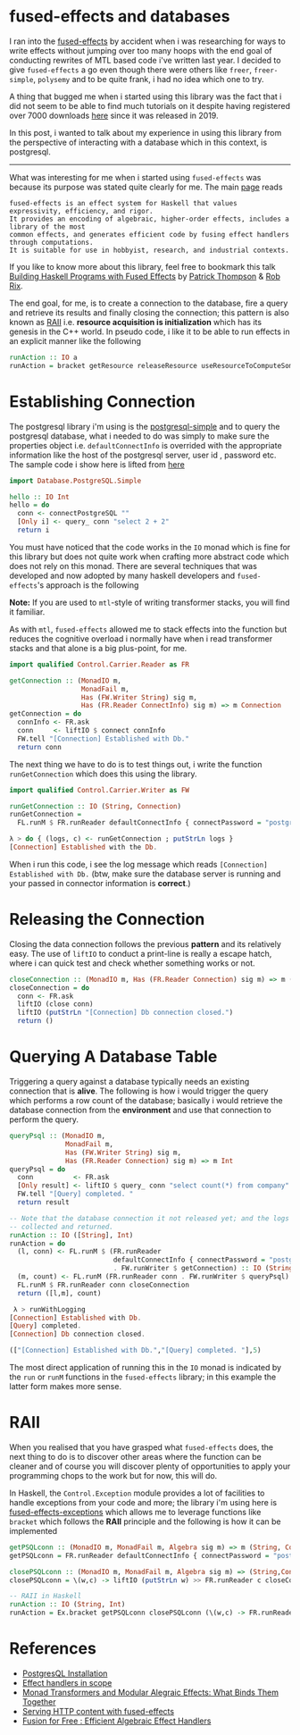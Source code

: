 
fused-effects and databases
===


I ran into the [fused-effects](http://hackage.haskell.org/package/fused-effects) by accident when i was researching for ways to write effects without jumping over too many hoops with the end goal of conducting rewrites of MTL based code i've written last year.
I decided to give `fused-effects` a go even though there were others like `freer`, `freer-simple`, `polysemy` and to be quite frank, i had no idea which one to try.

A thing that bugged me when i started using this library was the fact that i did
not seem to be able to find much tutorials on it despite having registered over
7000 downloads [here](http://hackage.haskell.org/package/fused-effects) since it
was released in 2019.

In this post, i wanted to talk about my experience in using this library from
the perspective of interacting with a database which in this context, is
postgresql.

---

What was interesting for me when i started using `fused-effects` was because
its purpose was stated quite clearly for me. The main [page](http://hackage.haskell.org/package/fused-effects) reads
```
fused-effects is an effect system for Haskell that values expressivity, efficiency, and rigor.
It provides an encoding of algebraic, higher-order effects, includes a library of the most
common effects, and generates efficient code by fusing effect handlers through computations.
It is suitable for use in hobbyist, research, and industrial contexts.
```
If you like to know more about this library, feel free to bookmark this talk
[Building Haskell Programs with Fused Effects](https://www.youtube.com/watch?v=vfDazZfxlNs) by [Patrick Thompson](https://twitter.com/importantshock) & [Rob Rix](https://twitter.com/rob_rix).


The end goal, for me, is to create a connection to the database, fire a query
and retrieve its results and finally closing the connection; this pattern is
also known as [RAII](https://en.cppreference.com/w/cpp/language/raii) i.e. __resource acquisition is initialization__ which has
its genesis in the C++ world. In pseudo code, i like it to be able to run
effects in an explicit manner like the following
```haskell
runAction :: IO a
runAction = bracket getResource releaseResource useResourceToComputeSomething
```


Establishing Connection
===

The postgresql library i'm using is the [postgresql-simple](http://hackage.haskell.org/package/postgresql-simple) and to query the postgresql database, what i needed to do was simply to make sure the properties object i.e. `defaultConnectInfo` is overrided
with the appropriate information like the host of the postgresql server, user
id , password etc. The sample code i show here is lifted from [here](http://hackage.haskell.org/package/postgresql-simple-0.6.2/docs/Database-PostgreSQL-Simple.html)

```haskell
import Database.PostgreSQL.Simple

hello :: IO Int
hello = do
  conn <- connectPostgreSQL ""
  [Only i] <- query_ conn "select 2 + 2"
  return i
```

You must have noticed that the code works in the `IO` monad which is fine for
this library but does not quite work when crafting more abstract code which
does not rely on this monad. There are several techniques that was developed
and now adopted by many haskell developers and `fused-effects`'s approach is
the following

**Note:** If you are used to `mtl`-style of writing transformer stacks, you
will find it familiar.

As with `mtl`, `fused-effects` allowed me to stack effects into the function
but reduces the cognitive overload i normally have when i read transformer
stacks and that alone is a big plus-point, for me.

```haskell
import qualified Control.Carrier.Reader as FR

getConnection :: (MonadIO m,
                  MonadFail m,
                  Has (FW.Writer String) sig m,
                  Has (FR.Reader ConnectInfo) sig m) => m Connection
getConnection = do
  connInfo <- FR.ask
  conn     <- liftIO $ connect connInfo
  FW.tell "[Connection] Established with Db."
  return conn
```

The next thing we have to do is to test things out, i write the function
`runGetConnection` which does this using the library.

```haskell
import qualified Control.Carrier.Writer as FW

runGetConnection :: IO (String, Connection)
runGetConnection =
  FL.runM $ FR.runReader defaultConnectInfo { connectPassword = "postgres", connectDatabase = "postgres" } . FW.runWriter $ getConnection

λ > do { (logs, c) <- runGetConnection ; putStrLn logs }
[Connection] Established with the Db.

```
When i run this code, i see the log message which reads `[Connection] Established with Db.`
(btw, make sure the database server is running and your passed in connector information is __correct__.)

Releasing the Connection
===

Closing the data connection follows the previous __pattern__ and its relatively
easy. The use of `liftIO` to conduct a print-line is really a escape hatch,
where i can quick test and check whether something works or not.

```haskell
closeConnection :: (MonadIO m, Has (FR.Reader Connection) sig m) => m ()
closeConnection = do
  conn <- FR.ask
  liftIO (close conn)
  liftIO (putStrLn "[Connection] Db connection closed.")
  return ()
```

Querying A Database Table
===

Triggering a query against a database typically needs an existing connection
that is __alive__. The following is how i would trigger the query which
performs a row count of the database; basically i would retrieve the database
connection from the __environment__ and use that connection to perform the
query.

```haskell
queryPsql :: (MonadIO m,
              MonadFail m,
              Has (FW.Writer String) sig m,
              Has (FR.Reader Connection) sig m) => m Int
queryPsql = do
  conn          <- FR.ask
  [Only result] <- liftIO $ query_ conn "select count(*) from company"
  FW.tell "[Query] completed. "
  return result

-- Note that the database connection it not released yet; and the logs are
-- collected and returned.
runAction :: IO ([String], Int)
runAction = do
  (l, conn) <- FL.runM $ (FR.runReader
                          defaultConnectInfo { connectPassword = "postgres" }
                          . FW.runWriter $ getConnection) :: IO (String, Connection)
  (m, count) <- FL.runM (FR.runReader conn . FW.runWriter $ queryPsql) :: IO (String, Int)
  FL.runM $ FR.runReader conn closeConnection
  return ([l,m], count)

 λ > runWithLogging
[Connection] Established with Db.
[Query] completed.
[Connection] Db connection closed.

(["[Connection] Established with Db.","[Query] completed. "],5)
```
The most direct application of running this in the `IO` monad is indicated by
the `run` or `runM` functions in the `fused-effects` library; in this example
the latter form makes more sense.

RAII
===

When you realised that you have grasped what `fused-effects` does, the next
thing to do is to discover other areas where the function can be cleaner and of
course you will discover plenty of opportunities to apply your programming
chops to the work but for now, this will do.

In Haskell, the `Control.Exception` module provides a lot of facilities to
handle exceptions from your code and more; the library i'm using here is
[fused-effects-exceptions](http://hackage.haskell.org/package/fused-effects-exceptions) which allows me to leverage functions like `bracket`
which follows the **RAII** principle and the following is how it can be
implemented

```haskell
getPSQLconn :: (MonadIO m, MonadFail m, Algebra sig m) => m (String, Connection)
getPSQLconn = FR.runReader defaultConnectInfo { connectPassword = "postgres" } . FW.runWriter $ getConnection

closePSQLconn :: (MonadIO m, MonadFail m, Algebra sig m) => (String,Connection) -> m ()
closePSQLconn = \(w,c) -> liftIO (putStrLn w) >> FR.runReader c closeConnection

-- RAII in Haskell
runAction :: IO (String, Int)
runAction = Ex.bracket getPSQLconn closePSQLconn (\(w,c) -> FR.runReader c . FW.runWriter $ queryPsql)
```

References
===

* [PostgresQL Installation](https://www.enterprisedb.com/postgres-tutorials/installation-postgresql-mac-os)
* [Effect handlers in scope](http://www.cs.ox.ac.uk/people/nicolas.wu/papers/Scope.pdf)
* [Monad Transformers and Modular Alegraic Effects: What Binds Them Together](http://www.cs.kuleuven.be/publicaties/rapporten/cw/CW699.pdf)
* [Serving HTTP content with fused-effects](https://blog.sumtypeofway.com/posts/serving-http-content-with-fused-effects.html)
* [Fusion for Free : Efficient Algebraic Effect Handlers](https://people.cs.kuleuven.be/~tom.schrijvers/Research/papers/mpc2015.pdf)

